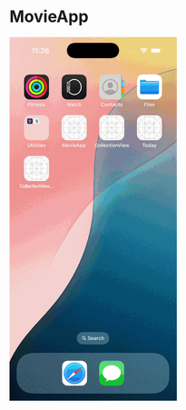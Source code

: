 # MovieApp
![Demo](<screenshots/Simulator Screen Recording - iPhone 16 Pro - 2024-11-12 at 11.26.27.gif>)
